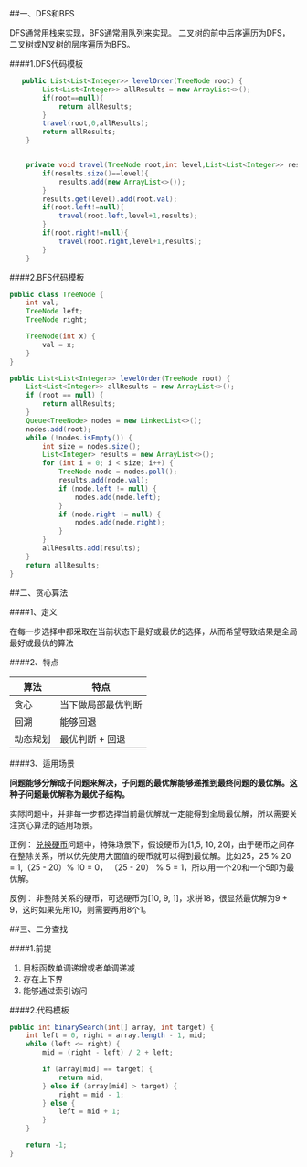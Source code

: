 ##一、DFS和BFS

DFS通常用栈来实现，BFS通常用队列来实现。
二叉树的前中后序遍历为DFS，二叉树或N叉树的层序遍历为BFS。

####1.DFS代码模板

```java
   public List<List<Integer>> levelOrder(TreeNode root) {
        List<List<Integer>> allResults = new ArrayList<>();
        if(root==null){
            return allResults;
        }
        travel(root,0,allResults);
        return allResults;
    }


    private void travel(TreeNode root,int level,List<List<Integer>> results){
        if(results.size()==level){
            results.add(new ArrayList<>());
        }
        results.get(level).add(root.val);
        if(root.left!=null){
            travel(root.left,level+1,results);
        }
        if(root.right!=null){
            travel(root.right,level+1,results);
        }
    }
```
####2.BFS代码模板

```java
public class TreeNode {
    int val;
    TreeNode left;
    TreeNode right;

    TreeNode(int x) {
        val = x;
    }
}

public List<List<Integer>> levelOrder(TreeNode root) {
    List<List<Integer>> allResults = new ArrayList<>();
    if (root == null) {
        return allResults;
    }
    Queue<TreeNode> nodes = new LinkedList<>();
    nodes.add(root);
    while (!nodes.isEmpty()) {
        int size = nodes.size();
        List<Integer> results = new ArrayList<>();
        for (int i = 0; i < size; i++) {
            TreeNode node = nodes.poll();
            results.add(node.val);
            if (node.left != null) {
                nodes.add(node.left);
            }
            if (node.right != null) {
                nodes.add(node.right);
            }
        }
        allResults.add(results);
    }
    return allResults;
}
```
##二、贪心算法

####1、定义

在每一步选择中都采取在当前状态下最好或最优的选择，从而希望导致结果是全局最好或最优的算法

####2、特点

|   算法|特点   |
| ------------ | ------------ |
|   贪心|   当下做局部最优判断|
|   回溯|   能够回退|
|   动态规划|   最优判断 + 回退|

####3、适用场景

**问题能够分解成子问题来解决，子问题的最优解能够递推到最终问题的最优解。这种子问题最优解称为最优子结构。**

实际问题中，并非每一步都选择当前最优解就一定能得到全局最优解，所以需要关注贪心算法的适用场景。

正例：
[兑换硬币](https://www.mdeditor.com/)问题中，特殊场景下，假设硬币为[1,5, 10, 20]，由于硬币之间存在整除关系，所以优先使用大面值的硬币就可以得到最优解。比如25，25 % 20 = 1,（25 - 20）% 10 = 0， （25 - 20） % 5 = 1，所以用一个20和一个5即为最优解。

反例：
非整除关系的硬币，可选硬币为[10, 9, 1]，求拼18，很显然最优解为9 + 9，这时如果先用10，则需要再用8个1。

##三、二分查找

####1.前提

1. 目标函数单调递增或者单调递减
2. 存在上下界
3. 能够通过索引访问

####2.代码模板

```Java
public int binarySearch(int[] array, int target) {
    int left = 0, right = array.length - 1, mid;
    while (left <= right) {
        mid = (right - left) / 2 + left;

        if (array[mid] == target) {
            return mid;
        } else if (array[mid] > target) {
            right = mid - 1;
        } else {
            left = mid + 1;
        }
    }

    return -1;
}
```
